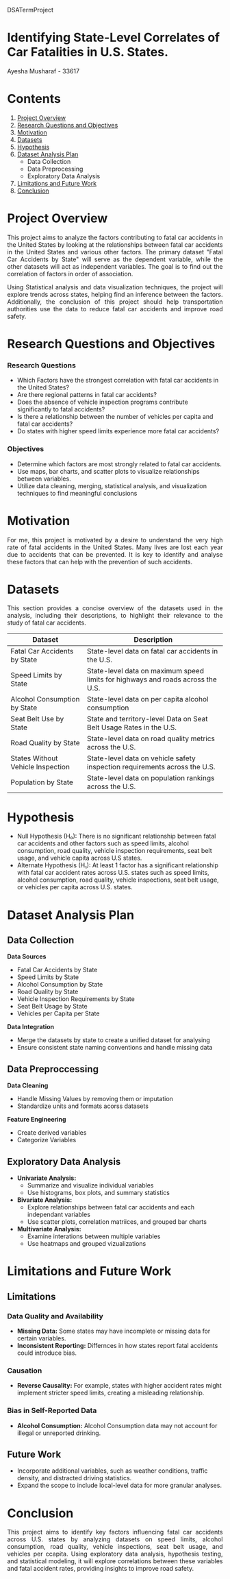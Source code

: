 DSATermProject
# Identifying State-Level Correlates of Car Fatalities in U.S. States.
Ayesha Musharaf - 33617

# Contents
1. [Project Overview](#Proj-Overview)
2. [Research Questions and Objectives](#rqao)
3. [Motivation](#moti)
4. [Datasets](#datase)
5. [Hypothesis](#hypo)
6. [Dataset Analysis Plan](#dap)
    - Data Collection
    - Data Preprocessing
    - Exploratory Data Analysis
8. [Limitations and Future Work](#lafw)
9. [Conclusion](#conc)

# Project Overview <a name="Proj-Overview"></a>
<p align="justify"> This project aims to analyze the factors contributing to fatal car accidents in the United States by looking at the relationships between fatal car accidents in the United States and various other factors. The primary dataset "Fatal Car Accidents by State" will serve as the dependent variable, while the other datasets will act as independent variables. The goal is to find out the correlation of factors in order of association. </p>
<p align="justify"> Using Statistical analysis and data visualization techniques, the project will explore trends across states, helping find an inference between the factors. Additionally, the conclusion of this project should help transportation authorities use the data to reduce fatal car accidents and improve road safety. </p>

# Research Questions and Objectives <a name="rqao"></a>
### Research Questions
- Which Factors have the strongest correlation with fatal car accidents in the United States?
- Are there regional patterns in fatal car accidents?
- Does the absence of vehicle inspection programs contribute significantly to fatal accidents?
- Is there a relationship between the number of vehicles per capita and fatal car accidents?
- Do states with higher speed limits experience more fatal car accidents?

### Objectives 
- Determine which factors are most strongly related to fatal car accidents.
- Use maps, bar charts, and scatter plots to visualize relationships between variables.
- Utilize data cleaning, merging, statistical analysis, and visualization techniques to find meaningful conclusions

# Motivation <a name="moti"></a>
<p align="justify"> For me, this project is motivated by a desire to understand the very high rate of fatal accidents in the United States. Many lives are lost each year due to accidents that can be prevented. It is key to identify and analyse these factors that can help with the prevention of such accidents. </p>

# Datasets <a name="datase"></a>
<p align="justify"> This section provides a concise overview of the datasets used in the analysis, including their descriptions, to highlight their relevance to the study of fatal car accidents. </p>

| Dataset  | Description |
| ------------- | ------------- |
| Fatal Car Accidents by State | State-level data on fatal car accidents in the U.S. |
| Speed Limits by State  | State-level data on maximum speed limits for highways and roads across the U.S. |
| Alcohol Consumption by State | State-level data on per capita alcohol consumption |
| Seat Belt Use by State | State and territory-level Data on Seat Belt Usage Rates in the U.S. |
| Road Quality by State | State-level data on road quality metrics across the U.S. |
| States Without Vehicle Inspection | State-level data on vehicle safety inspection requirements across the U.S. |
| Population by State | State-level data on population rankings across the U.S. |

# Hypothesis <a name="hypo"></a>
- Null Hypothesis (H₀): There is no significant relationship between fatal car accidents and other factors such as speed limits, alcohol consumption, road quality, vehicle inspection requirements, seat belt usage, and vehicle capita across U.S states.
- Alternate Hypothesis (H₁): At least 1 factor has a significant relationship with fatal car accident rates across U.S. states such as speed limits, alcohol consumption, road quality, vehicle inspections, seat belt usage, or vehicles per capita across U.S. states.

# Dataset Analysis Plan <a name="dap"></a>
## Data Collection
**Data Sources**
- Fatal Car Accidents by State
- Speed Limits by State
- Alcohol Consumption by State
- Road Quality by State
- Vehicle Inspection Requirements by State
- Seat Belt Usage by State
- Vehicles per Capita per State

**Data Integration**
- Merge the datasets by state to create a unified dataset for analysing
- Ensure consistent state naming conventions and handle missing data

## Data Preproccessing
**Data Cleaning**
- Handle Missing Values by removing them or imputation
- Standardize units and formats acorss datasets

**Feature Engineering**
- Create derived variables
- Categorize Variables

## Exploratory Data Analysis
- **Univariate Analysis:**
  - Summarize and visualize individual variables
  - Use histograms, box plots, and summary statistics
- **Bivariate Analysis:**
  - Explore relationships between fatal car accidents and each independant variables
  - Use scatter plots, correlation matriices, and grouped bar charts
- **Multivariate Analysis:**
  - Examine interations between multiple variables
  - Use heatmaps and grouped vizualizations

# Limitations and Future Work <a name="lafw"></a>
## Limitations
### Data Quality and Availability
- **Missing Data:** Some states may have incomplete or missing data for certain variables.
- **Inconsistent Reporting:** Differnces in how states report fatal accidents could introduce bias.

### Causation
- **Reverse Causality:** For example, states with higher accident rates might implement stricter speed limits, creating a misleading relationship.

### Bias in Self-Reported Data
- **Alcohol Consumption:** Alcohol Consumption data may not account for illegal or unreported drinking.

## Future Work
- Incorporate additional variables, such as weather conditions, traffic density, and distracted driving statistics.
- Expand the scope to include local-level data for more granular analyses.

# Conclusion <a name="conc"></a>
<p align="justify"> This project aims to identify key factors influencing fatal car accidents across U.S. states by analyzing datasets on speed limits, alcohol consumption, road quality, vehicle inspections, seat belt usage, and vehicles per ccapita. Using exploratory data analysis, hypothesis testing, and statistical modeling, it will explore correlations between these variables and fatal accident rates, providing insights to improve road safety. </p>
